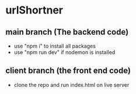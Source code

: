 # urlShortner
## main branch (The backend code)
- use "npm i" to install all packages
- use "npm run dev" if nodemon is installed
## client branch (the front end code)
- clone the repo and run index.html on live server
